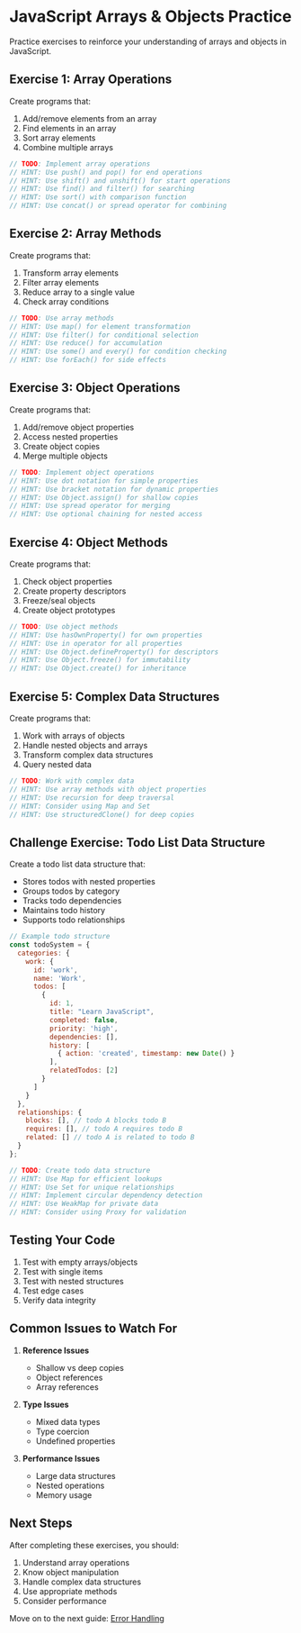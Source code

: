 # JavaScript Arrays & Objects Practice

Practice exercises to reinforce your understanding of arrays and objects in JavaScript.

## Exercise 1: Array Operations
Create programs that:
1. Add/remove elements from an array
2. Find elements in an array
3. Sort array elements
4. Combine multiple arrays

```javascript
// TODO: Implement array operations
// HINT: Use push() and pop() for end operations
// HINT: Use shift() and unshift() for start operations
// HINT: Use find() and filter() for searching
// HINT: Use sort() with comparison function
// HINT: Use concat() or spread operator for combining
```

## Exercise 2: Array Methods
Create programs that:
1. Transform array elements
2. Filter array elements
3. Reduce array to a single value
4. Check array conditions

```javascript
// TODO: Use array methods
// HINT: Use map() for element transformation
// HINT: Use filter() for conditional selection
// HINT: Use reduce() for accumulation
// HINT: Use some() and every() for condition checking
// HINT: Use forEach() for side effects
```

## Exercise 3: Object Operations
Create programs that:
1. Add/remove object properties
2. Access nested properties
3. Create object copies
4. Merge multiple objects

```javascript
// TODO: Implement object operations
// HINT: Use dot notation for simple properties
// HINT: Use bracket notation for dynamic properties
// HINT: Use Object.assign() for shallow copies
// HINT: Use spread operator for merging
// HINT: Use optional chaining for nested access
```

## Exercise 4: Object Methods
Create programs that:
1. Check object properties
2. Create property descriptors
3. Freeze/seal objects
4. Create object prototypes

```javascript
// TODO: Use object methods
// HINT: Use hasOwnProperty() for own properties
// HINT: Use in operator for all properties
// HINT: Use Object.defineProperty() for descriptors
// HINT: Use Object.freeze() for immutability
// HINT: Use Object.create() for inheritance
```

## Exercise 5: Complex Data Structures
Create programs that:
1. Work with arrays of objects
2. Handle nested objects and arrays
3. Transform complex data structures
4. Query nested data

```javascript
// TODO: Work with complex data
// HINT: Use array methods with object properties
// HINT: Use recursion for deep traversal
// HINT: Consider using Map and Set
// HINT: Use structuredClone() for deep copies
```

## Challenge Exercise: Todo List Data Structure
Create a todo list data structure that:
- Stores todos with nested properties
- Groups todos by category
- Tracks todo dependencies
- Maintains todo history
- Supports todo relationships

```javascript
// Example todo structure
const todoSystem = {
  categories: {
    work: {
      id: 'work',
      name: 'Work',
      todos: [
        {
          id: 1,
          title: "Learn JavaScript",
          completed: false,
          priority: 'high',
          dependencies: [],
          history: [
            { action: 'created', timestamp: new Date() }
          ],
          relatedTodos: [2]
        }
      ]
    }
  },
  relationships: {
    blocks: [], // todo A blocks todo B
    requires: [], // todo A requires todo B
    related: [] // todo A is related to todo B
  }
};

// TODO: Create todo data structure
// HINT: Use Map for efficient lookups
// HINT: Use Set for unique relationships
// HINT: Implement circular dependency detection
// HINT: Use WeakMap for private data
// HINT: Consider using Proxy for validation
```

## Testing Your Code

1. Test with empty arrays/objects
2. Test with single items
3. Test with nested structures
4. Test edge cases
5. Verify data integrity

## Common Issues to Watch For

1. **Reference Issues**
   - Shallow vs deep copies
   - Object references
   - Array references

2. **Type Issues**
   - Mixed data types
   - Type coercion
   - Undefined properties

3. **Performance Issues**
   - Large data structures
   - Nested operations
   - Memory usage

## Next Steps

After completing these exercises, you should:
1. Understand array operations
2. Know object manipulation
3. Handle complex data structures
4. Use appropriate methods
5. Consider performance

Move on to the next guide: [Error Handling](../07-error-handling/error-handling.md) 